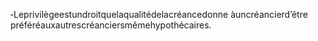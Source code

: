 ‐Leprivilègeestundroitquelaqualitédelacréancedonne àuncréancierd’être préféréauxautrescréanciersmêmehypothécaires.